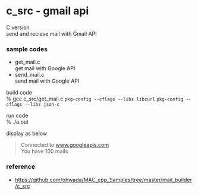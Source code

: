 c_src - gmail api 
===============

C version <br/>
send and recieve mail with Gmail API <br/>


### sample codes
- get_mail.c <br/>
get mail with Google API <br/>
- send_mail.c <br/>
send mail with Google API <br/>


build code <br/>
% gcc c_src/get_mail.c `pkg-config --cflags --libs libcurl` `pkg-config --cflags --libs json-c` <br/>  

run code <br/>
% ./a.out

display as below <br/>
> Connected to www.googleapis.com <br/>
> You have 100 mails <br/>

### reference
- https://github.com/ohwada/MAC_cpp_Samples/tree/master/mail_builder/c_src
